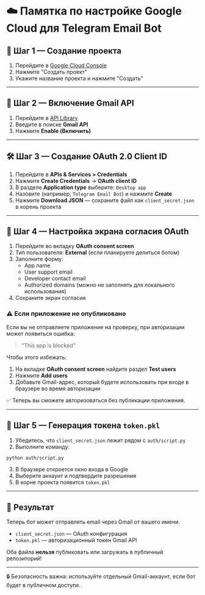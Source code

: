 # ☁️ Памятка по настройке Google Cloud для Telegram Email Bot

## 🔧 Шаг 1 — Создание проекта
1. Перейдите в [Google Cloud Console](https://console.cloud.google.com/)
2. Нажмите "Создать проект"
3. Укажите название проекта и нажмите "Создать"

---

## 📩 Шаг 2 — Включение Gmail API
1. Перейдите в [API Library](https://console.cloud.google.com/apis/library)
2. Введите в поиске **Gmail API**
3. Нажмите **Enable (Включить)**

---

## 🛠️ Шаг 3 — Создание OAuth 2.0 Client ID
1. Перейдите в **APIs & Services > Credentials**
2. Нажмите **Create Credentials** → **OAuth client ID**
3. В разделе **Application type** выберите: `Desktop app`
4. Назовите (например, `Telegram Email Bot`) и нажмите **Create**
5. Нажмите **Download JSON** — сохраните файл как `client_secret.json` в корень проекта

---

## 🧾 Шаг 4 — Настройка экрана согласия OAuth
1. Перейдите во вкладку **OAuth consent screen**
2. Тип пользователя: **External** (если планируете делиться ботом)
3. Заполните форму:
   - App name
   - User support email
   - Developer contact email
   - Authorized domains (можно не заполнять для локального использования)
4. Сохраните экран согласия

### ⚠️ Если приложение не опубликовано
Если вы не отправляете приложение на проверку, при авторизации может появиться ошибка:
> "This app is blocked"

Чтобы этого избежать:
1. На вкладке **OAuth consent screen** найдите раздел **Test users**
2. Нажмите **Add users**
3. Добавьте Gmail-адрес, который будете использовать при входе в браузере во время авторизации

✅ Теперь вы сможете авторизоваться без публикации приложения.

---

## 🔑 Шаг 5 — Генерация токена `token.pkl`
1. Убедитесь, что `client_secret.json` лежит рядом с `auth/script.py`
2. Выполните команду:
```bash
python auth/script.py
```
3. В браузере откроется окно входа в Google
4. Выберите аккаунт и подтвердите разрешения
5. В корне проекта появится `token.pkl`

---

## 📌 Результат
Теперь бот может отправлять email через Gmail от вашего имени.

- `client_secret.json` — OAuth конфигурация
- `token.pkl` — авторизационный токен Gmail API

Оба файла **нельзя** публиковать или загружать в публичный репозиторий!

---

🔒 Безопасность важна: используйте отдельный Gmail-аккаунт, если бот будет в публичном доступе.
